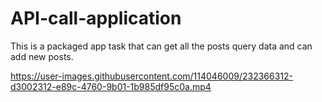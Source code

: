 # API-call-application
This is a packaged app task that can get all the posts query data and can add new posts.

https://user-images.githubusercontent.com/114046009/232366312-d3002312-e89c-4760-9b01-1b985df95c0a.mp4

